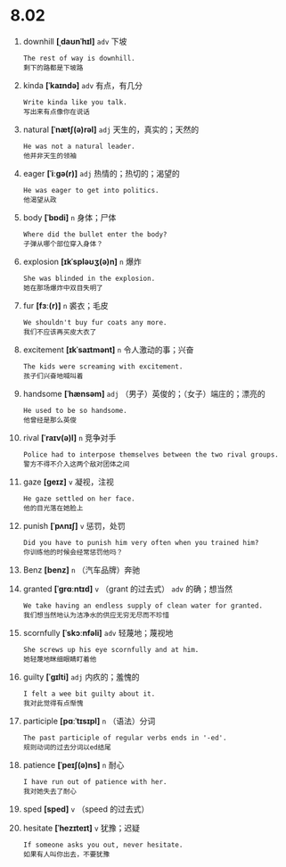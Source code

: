 # 8.02































1. downhill **[ˌdaʊnˈhɪl]** `adv` 下坡
    ```
    The rest of way is downhill.
    剩下的路都是下坡路
    ```

2. kinda **[ˈkaɪndə]** `adv` 有点，有几分
    ```
    Write kinda like you talk.
    写出来有点像你在说话
    ```

3. natural **[ˈnætʃ(ə)rəl]** `adj` 天生的，真实的；天然的
    ```
    He was not a natural leader.
    他并非天生的领袖
    ```

4. eager **[ˈiːɡə(r)]** `adj` 热情的；热切的；渴望的
    ```
    He was eager to get into politics.
    他渴望从政
    ```

5. body **[ˈbɒdi]** `n` 身体；尸体
    ```
    Where did the bullet enter the body?
    子弹从哪个部位穿入身体？
    ```

6. explosion **[ɪkˈspləʊʒ(ə)n]** `n` 爆炸
    ```
    She was blinded in the explosion.
    她在那场爆炸中双目失明了
    ```

7. fur **[fɜː(r)]** `n` 裘衣；毛皮
    ```
    We shouldn't buy fur coats any more.
    我们不应该再买皮大衣了
    ```

8. excitement **[ɪkˈsaɪtmənt]** `n` 令人激动的事；兴奋
    ```
    The kids were screaming with excitement.
    孩子们兴奋地喊叫着
    ```

9. handsome **[ˈhænsəm]** `adj` （男子）英俊的；（女子）端庄的；漂亮的
    ```
    He used to be so handsome.
    他曾经是那么英俊
    ```

10. rival **[ˈraɪv(ə)l]** `n` 竞争对手
    ```
    Police had to interpose themselves between the two rival groups.
    警方不得不介入这两个敌对团体之间
    ```

11. gaze **[ɡeɪz]** `v` 凝视，注视
    ```
    He gaze settled on her face.
    他的目光落在她脸上
    ```

12. punish **[ˈpʌnɪʃ]** `v` 惩罚，处罚
    ```
    Did you have to punish him very often when you trained him?
    你训练他的时候会经常惩罚他吗？
    ```

13. Benz **[benz]** `n` （汽车品牌）奔驰

14. granted **[ˈɡrɑːntɪd]** `v` （grant 的过去式） `adv` 的确；想当然
    ```
    We take having an endless supply of clean water for granted.
    我们想当然地认为洁净水的供应无穷无尽而不珍惜
    ```

15. scornfully **[ˈskɔːnfəli]** `adv` 轻蔑地；蔑视地
    ```
    She screws up his eye scornfully and at him.
    她轻蔑地眯细眼睛盯着他
    ```

16. guilty **[ˈɡɪlti]** `adj` 内疚的；羞愧的
    ```
    I felt a wee bit guilty about it.
    我对此觉得有点惭愧
    ```

17. participle **[pɑːˈtɪsɪpl]** `n` （语法）分词
    ```
    The past participle of regular verbs ends in '-ed'.
    规则动词的过去分词以ed结尾
    ```

18. patience **[ˈpeɪʃ(ə)ns]** `n` 耐心
    ```
    I have run out of patience with her.
    我对她失去了耐心
    ```

19. sped **[sped]** `v` （speed 的过去式）

20. hesitate **[ˈhezɪteɪt]** `v` 犹豫；迟疑
    ```
    If someone asks you out, never hesitate.
    如果有人叫你出去，不要犹豫
    ```

